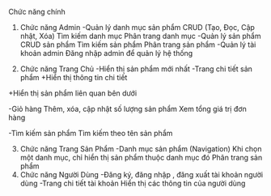 Chức năng chính
1. Chức năng Admin
-Quản lý danh mục sản phẩm
 CRUD (Tạo, Đọc, Cập nhật, Xóa)
 Tìm kiếm danh mục
 Phân trang danh mục
-Quản lý sản phẩm
 CRUD sản phẩm
 Tìm kiếm sản phẩm
 Phân trang sản phẩm
-Quản lý tài khoản admin
Đăng nhập admin để quản lý hệ thống

2. Chức năng Trang Chủ
-Hiển thị sản phẩm mới nhất
-Trang chi tiết sản phẩm
+Hiển thị thông tin chi tiết

+Hiển thị sản phẩm liên quan bên dưới

-Giỏ hàng
Thêm, xóa, cập nhật số lượng sản phẩm
Xem tổng giá trị đơn hàng

-Tìm kiếm sản phẩm
Tìm kiếm theo tên sản phẩm

3. Chức năng Trang Sản Phẩm
-Danh mục sản phẩm (Navigation)
 Khi chọn một danh mục, chỉ hiển thị sản phẩm thuộc danh mục đó
Phân trang sản phẩm
4. Chức năng Người Dùng
-Đăng ký, đăng nhập , đăng xuất tài khoản người dùng
-Trang chi tiết tài khoản
Hiển thị các thông tin của người dùng
